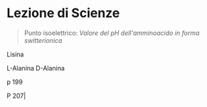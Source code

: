# Lezione di Scienze

> Punto isoelettrico:
_Valore del $pH$ dell'amminoacido in forma switterionica_



Lisina


L-Alanina
D-Alanina

p 199

P 207| 
<!--stackedit_data:
eyJoaXN0b3J5IjpbLTExNDkzNDc0ODcsMTEzMTQ5NzI2N119
-->